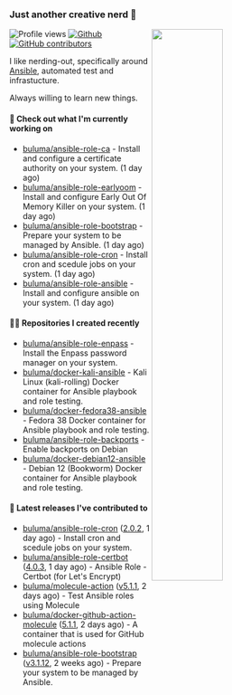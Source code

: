 ### Just another creative nerd 👋


![Profile views](https://gpvc.arturio.dev/buluma) <a href="https://gitstats.me/buluma">
  <img align="right" src="https://github-readme-stats.vercel.app/api?username=buluma&theme=gotham&show_icons=true" width="50%"/>
</a>
[![Github](https://img.shields.io/badge/-buluma-black?style=flat&labelColor=black&logo=github&logoColor=white&include_all_commits=true&count_private=true)](https://gitstats.me/buluma)
[![GitHub contributors](https://img.shields.io/github/contributors/buluma/badges.svg)](https://GitHub.com/buluma/badges/graphs/contributors/)

I like nerding-out, specifically around [Ansible](https://github.com/ansible/ansible), automated test and infrastucture.

Always willing to learn new things.

#### 👷 Check out what I'm currently working on

- [buluma/ansible-role-ca](https://github.com/buluma/ansible-role-ca) - Install and configure a certificate authority on your system. (1 day ago)
- [buluma/ansible-role-earlyoom](https://github.com/buluma/ansible-role-earlyoom) - Install and configure Early Out Of Memory Killer on your system. (1 day ago)
- [buluma/ansible-role-bootstrap](https://github.com/buluma/ansible-role-bootstrap) - Prepare your system to be managed by Ansible. (1 day ago)
- [buluma/ansible-role-cron](https://github.com/buluma/ansible-role-cron) - Install cron and scedule jobs on your system. (1 day ago)
- [buluma/ansible-role-ansible](https://github.com/buluma/ansible-role-ansible) - Install and configure ansible on your system. (1 day ago)

#### 👨‍💻 Repositories I created recently

- [buluma/ansible-role-enpass](https://github.com/buluma/ansible-role-enpass) - Install the Enpass password manager on your system.
- [buluma/docker-kali-ansible](https://github.com/buluma/docker-kali-ansible) - Kali Linux (kali-rolling) Docker container for Ansible playbook and role testing. 
- [buluma/docker-fedora38-ansible](https://github.com/buluma/docker-fedora38-ansible) - Fedora 38 Docker container for Ansible playbook and role testing.
- [buluma/ansible-role-backports](https://github.com/buluma/ansible-role-backports) - Enable backports on Debian
- [buluma/docker-debian12-ansible](https://github.com/buluma/docker-debian12-ansible) - Debian 12 (Bookworm) Docker container for Ansible playbook and role testing.

#### 🚀 Latest releases I've contributed to

- [buluma/ansible-role-cron](https://github.com/buluma/ansible-role-cron) ([2.0.2](https://github.com/buluma/ansible-role-cron/releases/tag/2.0.2), 1 day ago) - Install cron and scedule jobs on your system.
- [buluma/ansible-role-certbot](https://github.com/buluma/ansible-role-certbot) ([4.0.3](https://github.com/buluma/ansible-role-certbot/releases/tag/4.0.3), 1 day ago) - Ansible Role - Certbot (for Let&#39;s Encrypt)
- [buluma/molecule-action](https://github.com/buluma/molecule-action) ([v5.1.1](https://github.com/buluma/molecule-action/releases/tag/v5.1.1), 2 days ago) - Test Ansible roles using Molecule
- [buluma/docker-github-action-molecule](https://github.com/buluma/docker-github-action-molecule) ([5.1.1](https://github.com/buluma/docker-github-action-molecule/releases/tag/5.1.1), 2 days ago) - A container that is used for GitHub molecule actions
- [buluma/ansible-role-bootstrap](https://github.com/buluma/ansible-role-bootstrap) ([v3.1.12](https://github.com/buluma/ansible-role-bootstrap/releases/tag/v3.1.12), 2 weeks ago) - Prepare your system to be managed by Ansible.


